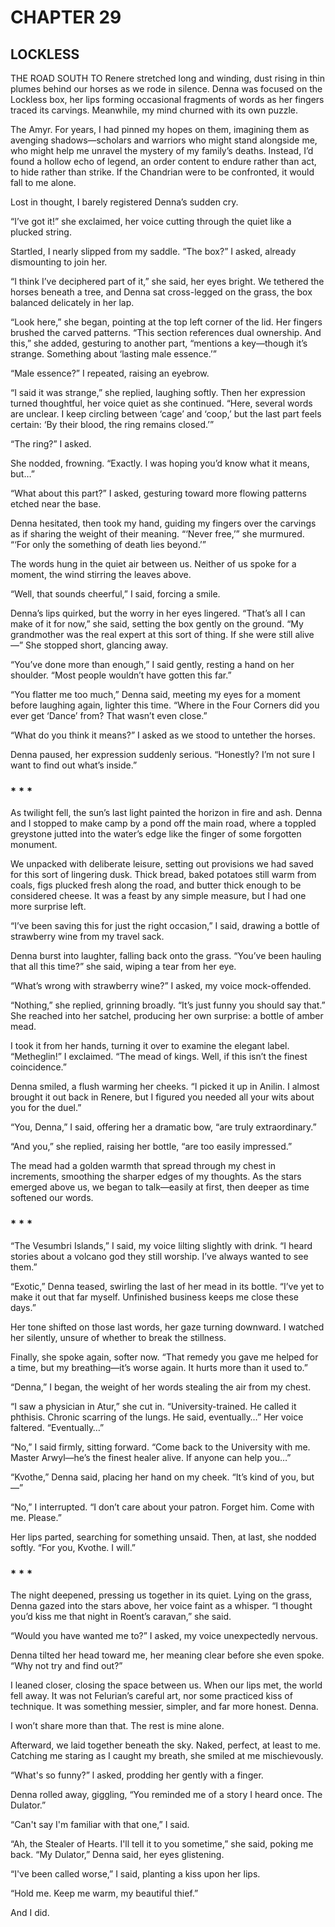 # CHAPTER 29

## LOCKLESS  

THE ROAD SOUTH TO Renere stretched long and winding, dust rising in thin plumes behind our horses as we rode in silence. Denna was focused on the Lockless box, her lips forming occasional fragments of words as her fingers traced its carvings. Meanwhile, my mind churned with its own puzzle.  

The Amyr. For years, I had pinned my hopes on them, imagining them as avenging shadows—scholars and warriors who might stand alongside me, who might help me unravel the mystery of my family’s deaths. Instead, I’d found a hollow echo of legend, an order content to endure rather than act, to hide rather than strike. If the Chandrian were to be confronted, it would fall to me alone.  

Lost in thought, I barely registered Denna’s sudden cry.  

“I’ve got it!” she exclaimed, her voice cutting through the quiet like a plucked string.  

Startled, I nearly slipped from my saddle. “The box?” I asked, already dismounting to join her.  

“I think I’ve deciphered part of it,” she said, her eyes bright. We tethered the horses beneath a tree, and Denna sat cross-legged on the grass, the box balanced delicately in her lap.  

“Look here,” she began, pointing at the top left corner of the lid. Her fingers brushed the carved patterns. “This section references dual ownership. And this,” she added, gesturing to another part, “mentions a key—though it’s strange. Something about ‘lasting male essence.’”  

“Male essence?” I repeated, raising an eyebrow.  

“I said it was strange,” she replied, laughing softly. Then her expression turned thoughtful, her voice quiet as she continued. “Here, several words are unclear. I keep circling between ‘cage’ and ‘coop,’ but the last part feels certain: ‘By their blood, the ring remains closed.’”  

“The ring?” I asked.  

She nodded, frowning. “Exactly. I was hoping you’d know what it means, but…”  

“What about this part?” I asked, gesturing toward more flowing patterns etched near the base.  

Denna hesitated, then took my hand, guiding my fingers over the carvings as if sharing the weight of their meaning. “‘Never free,’” she murmured. “‘For only the something of death lies beyond.’”  

The words hung in the quiet air between us. Neither of us spoke for a moment, the wind stirring the leaves above.  

“Well, that sounds cheerful,” I said, forcing a smile.  

Denna’s lips quirked, but the worry in her eyes lingered. “That’s all I can make of it for now,” she said, setting the box gently on the ground. “My grandmother was the real expert at this sort of thing. If she were still alive—” She stopped short, glancing away.  

“You’ve done more than enough,” I said gently, resting a hand on her shoulder. “Most people wouldn’t have gotten this far.”  

“You flatter me too much,” Denna said, meeting my eyes for a moment before laughing again, lighter this time. “Where in the Four Corners did you ever get ‘Dance’ from? That wasn’t even close.”  

“What do you think it means?” I asked as we stood to untether the horses.  

Denna paused, her expression suddenly serious. “Honestly? I’m not sure I want to find out what’s inside.”  

### * * *

As twilight fell, the sun’s last light painted the horizon in fire and ash. Denna and I stopped to make camp by a pond off the main road, where a toppled greystone jutted into the water’s edge like the finger of some forgotten monument.  

We unpacked with deliberate leisure, setting out provisions we had saved for this sort of lingering dusk. Thick bread, baked potatoes still warm from coals, figs plucked fresh along the road, and butter thick enough to be considered cheese. It was a feast by any simple measure, but I had one more surprise left.  

“I’ve been saving this for just the right occasion,” I said, drawing a bottle of strawberry wine from my travel sack.  

Denna burst into laughter, falling back onto the grass. “You’ve been hauling that all this time?” she said, wiping a tear from her eye.  

“What’s wrong with strawberry wine?” I asked, my voice mock-offended.  

“Nothing,” she replied, grinning broadly. “It’s just funny you should say that.” She reached into her satchel, producing her own surprise: a bottle of amber mead.  

I took it from her hands, turning it over to examine the elegant label. “Metheglin!” I exclaimed. “The mead of kings. Well, if this isn’t the finest coincidence.”  

Denna smiled, a flush warming her cheeks. “I picked it up in Anilin. I almost brought it out back in Renere, but I figured you needed all your wits about you for the duel.”  

“You, Denna,” I said, offering her a dramatic bow, “are truly extraordinary.”  

“And you,” she replied, raising her bottle, “are too easily impressed.”  

The mead had a golden warmth that spread through my chest in increments, smoothing the sharper edges of my thoughts. As the stars emerged above us, we began to talk—easily at first, then deeper as time softened our words.  

### * * *  

“The Vesumbri Islands,” I said, my voice lilting slightly with drink. “I heard stories about a volcano god they still worship. I’ve always wanted to see them.”  

“Exotic,” Denna teased, swirling the last of her mead in its bottle. “I’ve yet to make it out that far myself. Unfinished business keeps me close these days.”  

Her tone shifted on those last words, her gaze turning downward. I watched her silently, unsure of whether to break the stillness.  

Finally, she spoke again, softer now. “That remedy you gave me helped for a time, but my breathing—it’s worse again. It hurts more than it used to.”  

“Denna,” I began, the weight of her words stealing the air from my chest.  

“I saw a physician in Atur,” she cut in. “University-trained. He called it phthisis. Chronic scarring of the lungs. He said, eventually…” Her voice faltered. “Eventually…”  

“No,” I said firmly, sitting forward. “Come back to the University with me. Master Arwyl—he’s the finest healer alive. If anyone can help you…”  

“Kvothe,” Denna said, placing her hand on my cheek. “It’s kind of you, but—”  

“No,” I interrupted. “I don’t care about your patron. Forget him. Come with me. Please.”  

Her lips parted, searching for something unsaid. Then, at last, she nodded softly. “For you, Kvothe. I will.”  

### * * *

The night deepened, pressing us together in its quiet. Lying on the grass, Denna gazed into the stars above, her voice faint as a whisper. “I thought you’d kiss me that night in Roent’s caravan,” she said.  

“Would you have wanted me to?” I asked, my voice unexpectedly nervous.  

Denna tilted her head toward me, her meaning clear before she even spoke. “Why not try and find out?”  

I leaned closer, closing the space between us. When our lips met, the world fell away. It was not Felurian’s careful art, nor some practiced kiss of technique. It was something messier, simpler, and far more honest. Denna.  

I won’t share more than that. The rest is mine alone.  

Afterward, we laid together beneath the sky. Naked, perfect, at least to me. Catching me staring as I caught my breath, she smiled at me mischievously. 

“What's so funny?” l asked, prodding her gently with a finger. 

Denna rolled away, giggling, “You reminded me of a story I heard once. The Dulator.” 

“Can't say I'm familiar with that one,” I said. 

“Ah, the Stealer of Hearts. I'll tell it to you sometime,” she said, poking me back. “My Dulator,” Denna said, her eyes glistening. 

“I've been called worse,” I said, planting a kiss upon her lips. 

“Hold me. Keep me warm, my beautiful thief.” 

And I did. 
